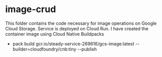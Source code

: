 # image-crud

This folder contains the code necessary for image operations on Google Cloud Storage. 
Service is deployed on Cloud Run. I have created the container image using Cloud Native Buildpacks

- pack build gcr.io/steady-service-269616/gcs-image:latest --builder=cloudfoundry/cnb:tiny --publish
